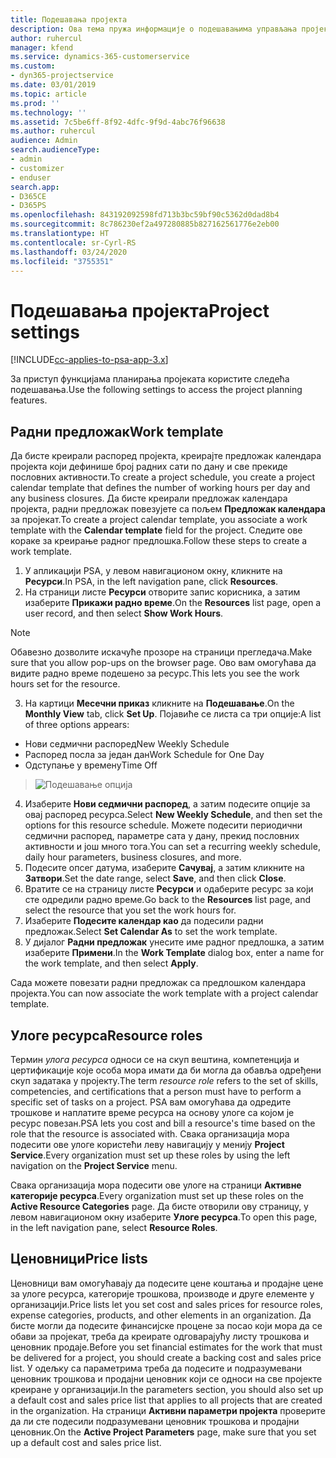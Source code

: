 ```yaml
---
title: Подешавања пројекта
description: Ова тема пружа информације о подешавањима управљања пројектима.
author: ruhercul
manager: kfend
ms.service: dynamics-365-customerservice
ms.custom:
- dyn365-projectservice
ms.date: 03/01/2019
ms.topic: article
ms.prod: ''
ms.technology: ''
ms.assetid: 7c5be6ff-8f92-4dfc-9f9d-4abc76f96638
ms.author: ruhercul
audience: Admin
search.audienceType:
- admin
- customizer
- enduser
search.app:
- D365CE
- D365PS
ms.openlocfilehash: 843192092598fd713b3bc59bf90c5362d0dad8b4
ms.sourcegitcommit: 8c786230ef2a497280885b827162561776e2eb00
ms.translationtype: HT
ms.contentlocale: sr-Cyrl-RS
ms.lasthandoff: 03/24/2020
ms.locfileid: "3755351"
---
```

# <a name="project-settings"></a><span data-ttu-id="318dc-103">Подешавања пројекта</span><span class="sxs-lookup"><span data-stu-id="318dc-103">Project settings</span></span>

[!INCLUDE[cc-applies-to-psa-app-3.x](../includes/cc-applies-to-psa-app-3x.md)]

<span data-ttu-id="318dc-104">За приступ функцијама планирања пројеката користите следећа подешавања.</span><span class="sxs-lookup"><span data-stu-id="318dc-104">Use the following settings to access the project planning features.</span></span>

## <a name="work-template"></a><span data-ttu-id="318dc-105">Радни предложак</span><span class="sxs-lookup"><span data-stu-id="318dc-105">Work template</span></span>

<span data-ttu-id="318dc-106">Да бисте креирали распоред пројекта, креирајте предложак календара пројекта који дефинише број радних сати по дану и све прекиде пословних активности.</span><span class="sxs-lookup"><span data-stu-id="318dc-106">To create a project schedule, you create a project calendar template that defines the number of working hours per day and any business closures.</span></span> <span data-ttu-id="318dc-107">Да бисте креирали предложак календара пројекта, радни предложак повезујете са пољем **Предложак календара** за пројекат.</span><span class="sxs-lookup"><span data-stu-id="318dc-107">To create a project calendar template, you associate a work template with the **Calendar template** field for the project.</span></span> <span data-ttu-id="318dc-108">Следите ове кораке за креирање радног предлошка.</span><span class="sxs-lookup"><span data-stu-id="318dc-108">Follow these steps to create a work template.</span></span>

1. <span data-ttu-id="318dc-109">У апликацији PSA, у левом навигационом окну, кликните на **Ресурси**.</span><span class="sxs-lookup"><span data-stu-id="318dc-109">In PSA, in the left navigation pane, click **Resources**.</span></span> 
2. <span data-ttu-id="318dc-110">На страници листе **Ресурси** отворите запис корисника, а затим изаберите **Прикажи радно време**.</span><span class="sxs-lookup"><span data-stu-id="318dc-110">On the **Resources** list page, open a user record, and then select **Show Work Hours**.</span></span>

  > [!NOTE]
  > <span data-ttu-id="318dc-111">Обавезно дозволите искачуће прозоре на страници прегледача.</span><span class="sxs-lookup"><span data-stu-id="318dc-111">Make sure that you allow pop-ups on the browser page.</span></span> <span data-ttu-id="318dc-112">Ово вам омогућава да видите радно време подешено за ресурс.</span><span class="sxs-lookup"><span data-stu-id="318dc-112">This lets you see the work hours set for the resource.</span></span>
  
3. <span data-ttu-id="318dc-113">На картици **Месечни приказ** кликните на **Подешавање**.</span><span class="sxs-lookup"><span data-stu-id="318dc-113">On the **Monthly View** tab, click **Set Up**.</span></span> <span data-ttu-id="318dc-114">Појавиће се листа са три опције:</span><span class="sxs-lookup"><span data-stu-id="318dc-114">A list of three options appears:</span></span> 

  - <span data-ttu-id="318dc-115">Нови седмични распоред</span><span class="sxs-lookup"><span data-stu-id="318dc-115">New Weekly Schedule</span></span>
  - <span data-ttu-id="318dc-116">Распоред посла за један дан</span><span class="sxs-lookup"><span data-stu-id="318dc-116">Work Schedule for One Day</span></span>
  - <span data-ttu-id="318dc-117">Одступање у времену</span><span class="sxs-lookup"><span data-stu-id="318dc-117">Time Off</span></span>

> ![Подешавање опција](media/project-13.png)

4. <span data-ttu-id="318dc-119">Изаберите **Нови седмични распоред**, а затим подесите опције за овај распоред ресурса.</span><span class="sxs-lookup"><span data-stu-id="318dc-119">Select **New Weekly Schedule**, and then set the options for this resource schedule.</span></span> <span data-ttu-id="318dc-120">Можете подесити периодични седмични распоред, параметре сата у дану, прекид пословних активности и још много тога.</span><span class="sxs-lookup"><span data-stu-id="318dc-120">You can set a recurring weekly schedule, daily hour parameters, business closures, and more.</span></span>
5. <span data-ttu-id="318dc-121">Подесите опсег датума, изаберите **Сачувај**, а затим кликните на **Затвори**.</span><span class="sxs-lookup"><span data-stu-id="318dc-121">Set the date range, select **Save**, and then click **Close**.</span></span> 
6. <span data-ttu-id="318dc-122">Вратите се на страницу листе **Ресурси** и одаберите ресурс за који сте одредили радно време.</span><span class="sxs-lookup"><span data-stu-id="318dc-122">Go back to the **Resources** list page, and select the resource that you set the work hours for.</span></span> 
7. <span data-ttu-id="318dc-123">Изаберите **Подесите календар као** да подесили радни предложак.</span><span class="sxs-lookup"><span data-stu-id="318dc-123">Select **Set Calendar As** to set the work template.</span></span> 
8. <span data-ttu-id="318dc-124">У дијалог **Радни предложак** унесите име радног предлошка, а затим изаберите **Примени**.</span><span class="sxs-lookup"><span data-stu-id="318dc-124">In the **Work Template** dialog box, enter a name for the work template, and then select **Apply**.</span></span> 

<span data-ttu-id="318dc-125">Сада можете повезати радни предложак са предлошком календара пројекта.</span><span class="sxs-lookup"><span data-stu-id="318dc-125">You can now associate the work template with a project calendar template.</span></span>

## <a name="resource-roles"></a><span data-ttu-id="318dc-126">Улоге ресурса</span><span class="sxs-lookup"><span data-stu-id="318dc-126">Resource roles</span></span>

<span data-ttu-id="318dc-127">Термин *улога ресурса* односи се на скуп вештина, компетенција и цертификације које особа мора имати да би могла да обавља одређени скуп задатака у пројекту.</span><span class="sxs-lookup"><span data-stu-id="318dc-127">The term *resource role* refers to the set of skills, competencies, and certifications that a person must have to perform a specific set of tasks on a project.</span></span> <span data-ttu-id="318dc-128">PSA вам омогућава да одредите трошкове и наплатите време ресурса на основу улоге са којом је ресурс повезан.</span><span class="sxs-lookup"><span data-stu-id="318dc-128">PSA lets you cost and bill a resource's time based on the role that the resource is associated with.</span></span> <span data-ttu-id="318dc-129">Свака организација мора подесити ове улоге користећи леву навигацију у менију **Project Service**.</span><span class="sxs-lookup"><span data-stu-id="318dc-129">Every organization must set up these roles by using the left navigation on the **Project Service** menu.</span></span>

<span data-ttu-id="318dc-130">Свака организација мора подесити ове улоге на страници **Активне категорије ресурса**.</span><span class="sxs-lookup"><span data-stu-id="318dc-130">Every organization must set up these roles on the **Active Resource Categories** page.</span></span> <span data-ttu-id="318dc-131">Да бисте отворили ову страницу, у левом навигационом окну изаберите **Улоге ресурса**.</span><span class="sxs-lookup"><span data-stu-id="318dc-131">To open this page, in the left navigation pane, select **Resource Roles**.</span></span>

## <a name="price-lists"></a><span data-ttu-id="318dc-132">Ценовници</span><span class="sxs-lookup"><span data-stu-id="318dc-132">Price lists</span></span>

<span data-ttu-id="318dc-133">Ценовници вам омогућавају да подесите цене коштања и продајне цене за улоге ресурса, категорије трошкова, производе и друге елементе у организацији.</span><span class="sxs-lookup"><span data-stu-id="318dc-133">Price lists let you set cost and sales prices for resource roles, expense categories, products, and other elements in an organization.</span></span> <span data-ttu-id="318dc-134">Да бисте могли да подесите финансијске процене за посао који мора да се обави за пројекат, треба да креирате одговарајућу листу трошкова и ценовник продаје.</span><span class="sxs-lookup"><span data-stu-id="318dc-134">Before you set financial estimates for the work that must be delivered for a project, you should create a backing cost and sales price list.</span></span> <span data-ttu-id="318dc-135">У одељку са параметрима треба да подесите и подразумевани ценовник трошкова и продајни ценовник који се односи на све пројекте креиране у организацији.</span><span class="sxs-lookup"><span data-stu-id="318dc-135">In the parameters section, you should also set up a default cost and sales price list that applies to all projects that are created in the organization.</span></span> <span data-ttu-id="318dc-136">На страници **Активни параметри пројекта** проверите да ли сте подесили подразумевани ценовник трошкова и продајни ценовник.</span><span class="sxs-lookup"><span data-stu-id="318dc-136">On the **Active Project Parameters** page, make sure that you set up a default cost and sales price list.</span></span>
